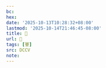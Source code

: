 ```yaml
---
bc:
hex:
date: '2025-10-13T10:28:32+08:00'
lastmod: '2025-10-14T21:46:45-08:00'
title: 􃗝
url: 􃗝
tags: [謇]
src: DCCV
note:
---
```

